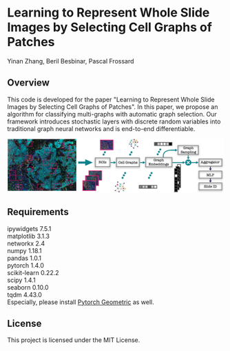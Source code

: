 # Learning to Represent Whole Slide Images by Selecting Cell Graphs of Patches
Yinan Zhang, Beril Besbinar, Pascal Frossard

## Overview
This code is developed for the paper "Learning to Represent Whole Slide Images by Selecting Cell Graphs of Patches". In this paper, we propose an algorithm for classifying multi-graphs with automatic graph selection. Our framework introduces stochastic layers with discrete random variables into traditional graph neural networks and is end-to-end differentiable.

![](img/pipeline.png)

## Requirements
ipywidgets                7.5.1  
matplotlib                3.1.3  
networkx                  2.4  
numpy                     1.18.1  
pandas                    1.0.1  
pytorch                   1.4.0   
scikit-learn              0.22.2  
scipy                     1.4.1  
seaborn                   0.10.0  
tqdm                      4.43.0  
Especially, please install [Pytorch Geometric](https://pytorch-geometric.readthedocs.io/en/latest/notes/installation.html) as well.


## License
This project is licensed under the MIT License.

